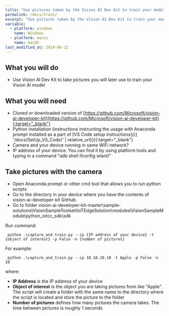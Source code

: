 ```yaml
---
title: "Use pictures taken by the Vision AI Dev Kit to train your model"
permalink: /docs/train/
excerpt: "Use pictures taken by the Vision AI Dev Kit to train your model"
variable:
  - platform: windows
    name: Windows
  - platform: macos
    name: macOS
last_modified_at: 2019-06-12
---
```


## What you will do

- Use Vision AI Dev Kit to take pictures you will later use to train your Vision AI model

## What you will need

- Cloned or downloaded version of [https://github.com/Microsoft/vision-ai-developer-kit](https://github.com/Microsoft/vision-ai-developer-kit){:target="_blank"}
- Python installation (instructions instructing the usage with Anaconda prompt installed as a part of [VS Code setup instructions]({{ '/docs/SetUp_VS_Code/' | relative_url}}){:target="_blank"}
- Camera and your device running in same WiFi network?
- IP address of your device. You can find it by using platform tools and typing in a command "adb shell ifconfig wlan0"

## Take pictures with the camera

- Open Anaconda prompt or other cmd tool that allows you to run python scripts
- Go to the directory in your device where you have the contents of vision-ai-developer-kit GitHub. 
- Go to folder vision-ai-developer-kit-master\sample-solutions\VisionSampleToolset\IoTEdgeSolution\modules\VisionSampleModule\python_iotcc_sdk\sdk

Run command:

     
     python .\capture_and_train.py --ip {IP address of your device} -t {object of interest} -p False -n {number of pictures}
     

For example:

     
     python .\capture_and_train.py --ip 10.10.10.10 -t Apple -p False -n 10
     

where:
- **IP Address** is the IP address of your device
- **Object of interest** is the object you are taking pictures from like "Apple". The script will create a folder with the same name to the directory where the script is located and store the picture to the folder
- **Number of pictures** defines how many pictures the camera takes. The time between pictures is roughly 1 seconds





